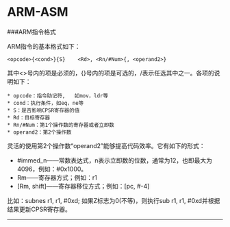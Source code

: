 ARM-ASM
====

###ARM指令格式

ARM指令的基本格式如下：   

	<opcode>{<cond>}{S}    <Rd>, <Rn/#Num>{, <operand2>} 
	
其中<>号内的项是必须的，{}号内的项是可选的，/表示任选其中之一。各项的说明如下：   

    * opcode：指令助记符,   如mov，ldr等
    * cond：执行条件，如eq，ne等
    * S：是否影响CPSR寄存器的值
    * Rd：目标寄存器
    * Rn/#Num：第1个操作数的寄存器或者立即数
    * operand2：第2个操作数

灵活的使用第2个操作数“operand2”能够提高代码效率。它有如下的形式：   

* \#immed_n——常数表达式，n表示立即数的位数，通常为12，也即最大为4096，例如：#0x1000。
* Rm——寄存器方式；例如：r1
* [Rm, shift]——寄存器移位方式；例如：[pc, #-4]

比如：subnes r1, r1, #0xd; 如果Z标志为0(不等)，则执行sub r1, r1, #0xd并根据结果更新CPSR寄存器。

---

